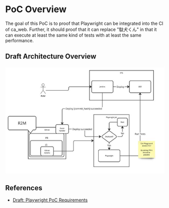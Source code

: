 # PoC Overview

The goal of this PoC is to proof that Playwright can be integrated into the CI of ca_web.
Further, it should proof that it can replace "駄犬くん" in that it can execute at least the same kind of tests with at least the same performance.

## Draft Architecture Overview

<img src="../images/draftArchitecture.jpg" alt="draft architecture diagram"/>


## References

- [Draft: Playwright PoC Requirements](https://moneyforward.kibe.la/reviewable_drafts/6a29d1f8-837c-41fa-8806-ab6e6765e8ec)


